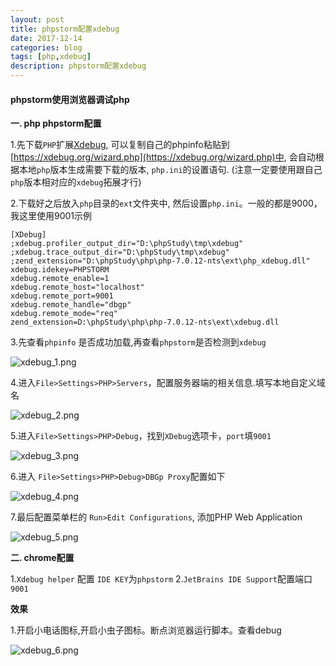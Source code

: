 ```yaml
---
layout: post
title: phpstorm配置xdebug
date: 2017-12-14
categories: blog
tags: [php,xdebug]
description: phpstorm配置xdebug
---
```



#### phpstorm使用浏览器调试php

**一. php phpstorm配置**
 
1.先下载`PHP`扩展[Xdebug](https://xdebug.org), 可以复制自己的phpinfo粘贴到[https://xdebug.org/wizard.php](https://xdebug.org/wizard.php)中, 会自动根据本地`php`版本生成需要下载的版本, `php.ini`的设置语句. (注意一定要使用跟自己`php`版本相对应的`xdebug`拓展才行)

2.下载好之后放入`php`目录的`ext`文件夹中, 然后设置`php.ini`。一般的都是9000，我这里使用9001示例

```
[XDebug]
;xdebug.profiler_output_dir="D:\phpStudy\tmp\xdebug"
;xdebug.trace_output_dir="D:\phpStudy\tmp\xdebug"
;zend_extension="D:\phpStudy\php\php-7.0.12-nts\ext\php_xdebug.dll"
xdebug.idekey=PHPSTORM
xdebug.remote_enable=1
xdebug.remote_host="localhost"
xdebug.remote_port=9001
xdebug.remote_handle="dbgp"
xdebug.remote_mode="req"
zend_extension=D:\phpStudy\php\php-7.0.12-nts\ext\xdebug.dll
```

3.先查看`phpinfo` 是否成功加载,再查看`phpstorm`是否检测到`xdebug`

![xdebug_1.png](http://img1.ph.126.net/hiliboeWQNY9iOFzZ44x3A==/6632279427516435616.png)


4.进入`File>Settings>PHP>Servers`，配置服务器端的相关信息.填写本地自定义域名

![xdebug_2.png](http://img0.ph.126.net/2TTKnzeUbB4MwyAtZ6m4RQ==/6632624674164957747.png)

5.进入`File>Settings>PHP>Debug`，找到`XDebug`选项卡，`port`填`9001`

![xdebug_3.png](http://img2.ph.126.net/PrUDoqF4-ukaNnaUOKI3Hg==/6632409169888513256.png)

6.进入 `File>Settings>PHP>Debug>DBGp Proxy`配置如下

![xdebug_4.png](http://img2.ph.126.net/lycmbT4Uv6mbAtSJwUh7kA==/2594073385384916765.png)

7.最后配置菜单栏的 `Run>Edit Configurations`, 添加PHP Web Application

![xdebug_5.png](http://img2.ph.126.net/VHp1hHclHpgKeiww9qO6mQ==/30680772480972839.png)


**二. chrome配置**

1.`Xdebug helper` 配置 `IDE KEY`为`phpstorm`
2.`JetBrains IDE Support`配置端口`9001`


**效果**

1.开启小电话图标,开启小虫子图标。断点浏览器运行脚本。查看debug

![xdebug_6.png](http://img2.ph.126.net/ZJv57n_6jO7cOTyO6CzV6w==/6632514723004773026.png)